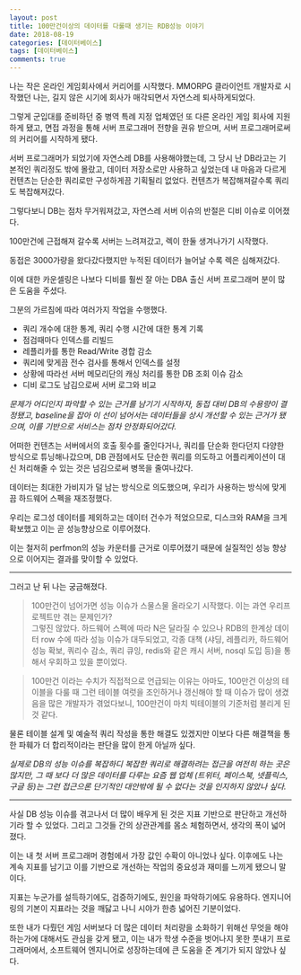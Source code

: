 ```yaml
---
layout: post
title: 100만건이상의 데이터를 다룰때 생기는 RDB성능 이야기
date: 2018-08-19
categories: [데이터베이스]
tags: [데이터베이스]
comments: true
---
```


나는 작은 온라인 게임회사에서 커리어를 시작했다.
MMORPG 클라이언트 개발자로 시작했던 나는, 길지 않은 시기에 회사가 매각되면서 자연스레 퇴사하게되었다.

그렇게 군입대를 준비하던 중 병역 특례 지정 업체였던 또 다른 온라인 게임 회사에 지원하게 됐고, 면접 과정을 통해 서버 프로그래머 전향을 권유 받으며, 서버 프로그래머로써의 커리어를 시작하게 됐다.

서버 프로그래머가 되었기에 자연스레 DB를 사용해야했는데, 그 당시 난 DB라고는 기본적인 쿼리정도 밖에 몰랐고, 데이터 저장소로만 사용하고 싶었는데 내 마음과 다르게 컨텐츠는 단순한 쿼리로만 구성하게끔 기획될리 없었다. 컨텐츠가 복잡해져갈수록 쿼리도 복잡해져갔다.

그렇다보니 DB는 점차 무거워져갔고, 자연스레 서버 이슈의 반절은 디비 이슈로 이어졌다.

100만건에 근접해져 갈수록 서버는 느려져갔고, 렉이 한둘 생겨나가기 시작했다.

동접은 3000가량을 왔다갔다했지만 누적된 데이터가 늘어날 수록 렉은 심해져갔다.

이에 대한 카운셀링은 나보다 디비를 훨씬 잘 아는 DBA 출신 서버 프로그래머 분이 많은 도움을 주셨다.

그분의 가르침에 따라 여러가지 작업을 수행했다.

* 쿼리 개수에 대한 통계, 쿼리 수행 시간에 대한 통계 기록
* 점검때마다 인덱스를 리빌드
* 레플리카를 통한 Read/Write 경합 감소
* 쿼리에 맞게끔 전수 검사를 통해서 인덱스를 설정
* 상황에 따라선 서버 메모리단의 캐싱 처리를 통한 DB 조회 이슈 감소
* 디비 로그도 남김으로써 서버 로그와 비교

*문제가 어디인지 파악할 수 있는 근거를 남기기 시작하자, 동접 대비 DB의 수용량이 결정됐고, baseline을 잡아 이 선이 넘어서는 데이터들을 상시 개선할 수 있는 근거가 됐으며, 이를 기반으로 서비스는 점차 안정화되어갔다.*

어떠한 컨텐츠는 서버에서의 호출 횟수를 줄인다거나, 쿼리를 단순화 한다던지 다양한 방식으로 튜닝해나갔으며, DB 관점에서도 단순한 쿼리를 의도하고 어플리케이션이 대신 처리해줄 수 있는 것은 넘김으로써 병목을 줄여나갔다.

데이터는 최대한 가비지가 덜 남는 방식으로 의도했으며, 우리가 사용하는 방식에 맞게끔 하드웨어 스펙을 재조정했다.

우리는 로그성 데이터를 제외하고는 데이터 건수가 적었으므로, 디스크와 RAM을 크게 확보했고 이는 곧 성능향상으로 이루어졌다.

이는 철저히 perfmon의 성능 카운터를 근거로 이루어졌기 때문에 실질적인 성능 향상으로 이어지는 결과를 맞이할 수 있었다.

---

그러고 난 뒤 나는 궁금해졌다.

>100만건이 넘어가면 성능 이슈가 스물스물 올라오기 시작했다. 이는 과연 우리프로젝트만 겪는 문제인가?  
>그렇진 않았다. 하드웨어 스펙에 따라 N은 달라질 수 있으나 RDB의 한계상 데이터 row 수에 따라 성능 이슈가 대두되었고, 각종 대책 (샤딩, 레플리카, 하드웨어 성능 확보, 쿼리수 감소, 쿼리 큐잉, redis와 같은 캐시 서버, nosql 도입 등)을 통해서 우회하고 있을 뿐이었다.

>100만건 이라는 수치가 직접적으로 언급되는 이유는 아마도, 100만건 이상의 테이블을 다룰 때 그런 테이블 여럿을 조인하거나 갱신해야 할 때 이슈가 많이 생겼음을 많은 개발자가 겪었다보니, 100만건이 마치 빅테이블의 기준처럼 불리게 된 것 같다.

물론 테이블 설계 및 예술적 쿼리 작성을 통한 해결도 있겠지만 이보다 다른 해결책을 통한 파훼가 더 합리적이라는 판단을 많이 한게 아닐까 싶다.

*실제로 DB의 성능 이슈를 복잡하디 복잡한 쿼리로 해결하려는 접근을 여전히 하는 곳은 많지만, 그 때 보다 더 많은 데이터를 다루는 요즘 웹 업체 (트위터, 페이스북, 넷플릭스, 구글 등)는 그런 접근으론 단기적인 대안밖에 될 수 없다는 것을 인지하지 않았나 싶다.*

---

사실 DB 성능 이슈를 겪고나서 더 많이 배우게 된 것은 지표 기반으로 판단하고 개선하기라 할 수 있었다.
그리고 그것들 간의 상관관계를 몸소 체험하면서, 생각의 폭이 넓어졌다.

이는 내 첫 서버 프로그래머 경험에서 가장 값인 수확이 아니었나 싶다.
이후에도 나는 계속 지표를 남기고 이를 기반으로 개선하는 작업의 중요성과 재미를 느끼게 됐으니 말이다.

지표는 누군가를 설득하기에도, 검증하기에도, 원인을 파악하기에도 유용하다.
엔지니어링의 기본이 지표라는 것을 깨닳고 나니 시야가 한층 넓어진 기분이었다.

또한 내가 다뤘던 게임 서버보다 더 많은 데이터 처리량을 소화하기 위해선 무엇을 해야 하는가에 대해서도 관심을 갖게 됐고, 이는 내가 학생 수준을 벗어나지 못한 풋내기 프로그래머에서, 소프트웨어 엔지니어로 성장하는데에 큰 도움을 준 계기가 되지 않았나 싶다.